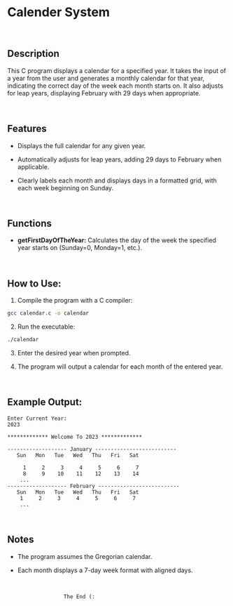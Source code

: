 # __Calender System__

<br>

## __Description__

This C program displays a calendar for a specified year. It takes the input of a year from the user and generates a monthly calendar for that year, indicating the correct day of the week each month starts on. It also adjusts for leap years, displaying February with 29 days when appropriate.

<br>

## __Features__

* Displays the full calendar for any given year.

* Automatically adjusts for leap years, adding 29 days to February when applicable.

* Clearly labels each month and displays days in a formatted grid, with each week beginning on Sunday.

<br>

## __Functions__

* __getFirstDayOfTheYear:__ Calculates the day of the week the specified year starts on (Sunday=0, Monday=1, etc.).

<br>

## __How to Use:__

1. Compile the program with a C compiler:

``` bash
gcc calendar.c -o calendar
```
2. Run the executable:

``` bash
./calendar
```

3. Enter the desired year when prompted.

4. The program will output a calendar for each month of the entered year.


<br>


## __Example Output:__

```
Enter Current Year:
2023

************* Welcome To 2023 *************

------------------- January --------------------------
   Sun   Mon   Tue   Wed   Thu   Fri   Sat

     1     2     3     4     5     6     7
     8     9    10    11    12    13    14
    ...
------------------- February --------------------------
   Sun   Mon   Tue   Wed   Thu   Fri   Sat
    1     2     3     4     5     6     7
    ...
```

<br>


## __Notes__

* The program assumes the Gregorian calendar.

* Each month displays a 7-day week format with aligned days.


<br>


                      The End (: